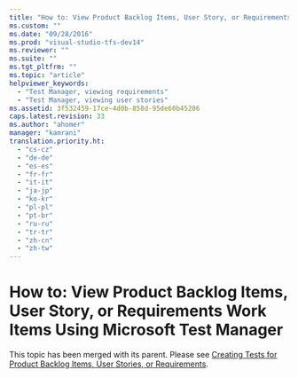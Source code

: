 ```yaml
---
title: "How to: View Product Backlog Items, User Story, or Requirements Work Items Using Microsoft Test Manager | testtitle"
ms.custom: ""
ms.date: "09/28/2016"
ms.prod: "visual-studio-tfs-dev14"
ms.reviewer: ""
ms.suite: ""
ms.tgt_pltfrm: ""
ms.topic: "article"
helpviewer_keywords: 
  - "Test Manager, viewing requirements"
  - "Test Manager, viewing user stories"
ms.assetid: 3f532459-17ce-4d0b-858d-95de60b45206
caps.latest.revision: 33
ms.author: "ahomer"
manager: "kamrani"
translation.priority.ht: 
  - "cs-cz"
  - "de-de"
  - "es-es"
  - "fr-fr"
  - "it-it"
  - "ja-jp"
  - "ko-kr"
  - "pl-pl"
  - "pt-br"
  - "ru-ru"
  - "tr-tr"
  - "zh-cn"
  - "zh-tw"
---
```

# How to: View Product Backlog Items, User Story, or Requirements Work Items Using Microsoft Test Manager
This topic has been merged with its parent. Please see [Creating Tests for Product Backlog Items, User Stories, or Requirements](../test_notintoc/creating-tests-for-product-backlog-items--user-stories--or-requirements.md).